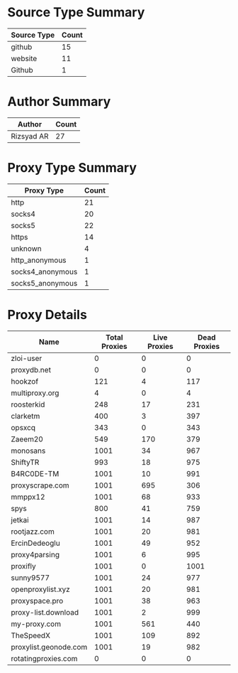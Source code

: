 # Source Type Summary

| Source Type | Count |
|-------------|-------|
| github | 15 |
| website | 11 |
| Github | 1 |


# Author Summary

| Author | Count |
|--------|-------|
| Rizsyad AR | 27 |


# Proxy Type Summary

| Proxy Type | Count |
|------------|-------|
| http | 21 |
| socks4 | 20 |
| socks5 | 22 |
| https | 14 |
| unknown | 4 |
| http_anonymous | 1 |
| socks4_anonymous | 1 |
| socks5_anonymous | 1 |


# Proxy Details

| Name | Total Proxies | Live Proxies | Dead Proxies |
|------|---------------|--------------|---------------|
| zloi-user | 0 | 0 | 0 |
| proxydb.net | 0 | 0 | 0 |
| hookzof | 121 | 4 | 117 |
| multiproxy.org | 4 | 0 | 4 |
| roosterkid | 248 | 17 | 231 |
| clarketm | 400 | 3 | 397 |
| opsxcq | 343 | 0 | 343 |
| Zaeem20 | 549 | 170 | 379 |
| monosans | 1001 | 34 | 967 |
| ShiftyTR | 993 | 18 | 975 |
| B4RC0DE-TM | 1001 | 10 | 991 |
| proxyscrape.com | 1001 | 695 | 306 |
| mmppx12 | 1001 | 68 | 933 |
| spys | 800 | 41 | 759 |
| jetkai | 1001 | 14 | 987 |
| rootjazz.com | 1001 | 20 | 981 |
| ErcinDedeoglu | 1001 | 49 | 952 |
| proxy4parsing | 1001 | 6 | 995 |
| proxifly | 1001 | 0 | 1001 |
| sunny9577 | 1001 | 24 | 977 |
| openproxylist.xyz | 1001 | 20 | 981 |
| proxyspace.pro | 1001 | 38 | 963 |
| proxy-list.download | 1001 | 2 | 999 |
| my-proxy.com | 1001 | 561 | 440 |
| TheSpeedX | 1001 | 109 | 892 |
| proxylist.geonode.com | 1001 | 19 | 982 |
| rotatingproxies.com | 0 | 0 | 0 |
